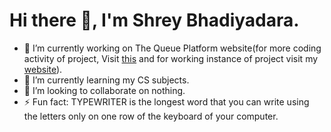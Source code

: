 <h1> Hi there 👋, I'm Shrey Bhadiyadara. </h1>

- 🔭 I’m currently working on The Queue Platform website(for more coding activity of project, Visit <a href = "https://github.com/shrey333/shrey333.github.io">this</a> and for working instance of project visit my <a href="https://shrey333.github.io">website</a>).
- 🌱 I’m currently learning my CS subjects.
- 👯 I’m looking to collaborate on nothing.
- ⚡ Fun fact: TYPEWRITER is the longest word that you can write using the letters only on one row of the keyboard of your computer.
